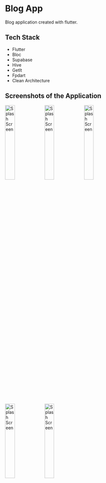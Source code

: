 # Blog App
Blog application created with flutter.

## Tech Stack
- Flutter
- Bloc
- Supabase
- Hive
- GetIt
- Fpdart
- Clean Architecture

## Screenshots of the Application
<img src="https://i.imgur.com/qP0cAnb.jpeg" height="25%" width="25%" alt="Splash Screen"/> <img src="https://i.imgur.com/TPgYfAz.jpeg" height="25%" width="25%" alt="Splash Screen"/> <img src="https://i.imgur.com/RkmuFm4.jpeg" height="25%" width="25%" alt="Splash Screen"/> <img src="https://i.imgur.com/nPXX39N.jpeg" height="25%" width="25%" alt="Splash Screen"/> <img src="https://i.imgur.com/Od8PnMO.jpeg" height="25%" width="25%" alt="Splash Screen"/>
